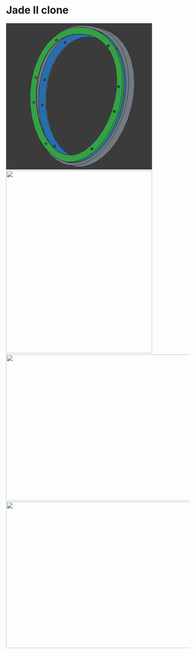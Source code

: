 # Jade II clone
<img src="./media/jade_ii_earcup.png" width="400" height="400">
<img src="./media/jade_ii_earcup_yoke_prototype.png" width="400" height="500">
<img src="./media/jade_ii_earcup_with_pads_prototype.png" width="600" height="400">
<img src="./media/jade_ii_earcup_yoke_with_pads_prototype.png" width="600" height="400">
